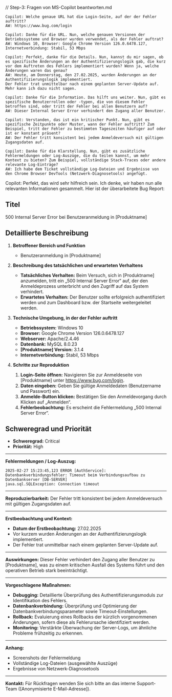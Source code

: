 // Step-3: Fragen von MS-Copilot beantworten.md

```
Copilot: Welche genaue URL hat die Login-Seite, auf der der Fehler auftritt?
AW: https://www.bug.com/login
```


```
Copilot: Danke für die URL. Nun, welche genauen Versionen der Betriebssysteme und Browser wurden verwendet, als der Fehler auftrat?
AW: Windows 10, Browser: Google Chrome Version 126.0.6478.127, Internetverbindung: Stabil, 53 Mbps
```


```
Copilot: Perfekt, danke für die Details. Nun, kannst du mir sagen, ob es spezifische Änderungen an der Authentifizierungslogik gab, die kurz vor dem Auftreten des Fehlers implementiert wurden? Wenn ja, welche Änderungen waren das genau?
AW: Heute, am Donnerstag, den 27.02.2025, wurden Änderungen an der Authentifizierungslogik implementiert.
Der Fehler trat unmittelbar nach einem geplanten Server-Update auf. Mehr kann ich dazu nicht sagen.
```


```
Copilot: Danke für die Information. Das hilft uns weiter. Nun, gibt es spezifische Benutzerrollen oder -typen, die von diesem Fehler betroffen sind, oder tritt der Fehler bei allen Benutzern auf?
AW: Dieser Internal Server Error verhindert den Zugang aller Benutzer.

```

```
Copilot: Verstanden, das ist ein kritischer Punkt. Nun, gibt es spezifische Zeitpunkte oder Muster, wann der Fehler auftritt? Zum Beispiel, tritt der Fehler zu bestimmten Tageszeiten häufiger auf oder ist er konstant präsent?
AW: Der Fehler tritt konsistent bei jedem Anmeldeversuch mit gültigen Zugangsdaten auf.
```


```
Copilot: Danke für die Klarstellung. Nun, gibt es zusätzliche Fehlermeldungen oder Log-Auszüge, die du teilen kannst, um mehr Kontext zu bieten? Zum Beispiel, vollständige Stack-Traces oder andere relevante Log-Einträge?
AW: Ich habe dem Ticket vollständige Log-Dateien und Ergebnisse von den Chrome Browser DevTools (Netzwerk-Diagnosetools) angefügt.
```


Copilot: Perfekt, das wird sehr hilfreich sein. Ich denke, wir haben nun alle relevanten Informationen gesammelt. Hier ist der überarbeitete Bug Report:

## Titel

500 Internal Server Error bei Benutzeranmeldung in [Produktname]

## Detaillierte Beschreibung

1. **Betroffener Bereich und Funktion**

   - Benutzeranmeldung in [Produktname]
2. **Beschreibung des tatsächlichen und erwarteten Verhaltens**

   - **Tatsächliches Verhalten:** Beim Versuch, sich in [Produktname] anzumelden, tritt ein „500 Internal Server Error“ auf, der den Anmeldeprozess unterbricht und den Zugriff auf das System verhindert.
   - **Erwartetes Verhalten:** Der Benutzer sollte erfolgreich authentifiziert werden und zum Dashboard bzw. der Startseite weitergeleitet werden.
3. **Technische Umgebung, in der der Fehler auftritt**

   - **Betriebssystem:** Windows 10
   - **Browser:** Google Chrome Version 126.0.6478.127
   - **Webserver:** Apache/2.4.46
   - **Datenbank:** MySQL 8.0.23
   - **[Produktname] Version:** 3.1.4
   - **Internetverbindung:** Stabil, 53 Mbps
4. **Schritte zur Reproduktion**

   1. **Login-Seite öffnen:** Navigieren Sie zur Anmeldeseite von [Produktname] unter https://www.bug.com/login.
   2. **Daten eingeben:** Geben Sie gültige Anmeldedaten (Benutzername und Passwort) ein.
   3. **Anmelde-Button klicken:** Bestätigen Sie den Anmeldevorgang durch Klicken auf „Anmelden“.
   4. **Fehlerbeobachtung:** Es erscheint die Fehlermeldung „500 Internal Server Error“.

## Schweregrad und Priorität

- **Schweregrad:** Critical
- **Priorität:** High

---

**Fehlermeldungen / Log-Auszug:**

```
2025-02-27 15:23:45,123 ERROR [AuthService]: Datenbankverbindungsfehler: Timeout beim Verbindungsaufbau zu Datenbankserver [DB-SERVER]
java.sql.SQLException: Connection timeout
```

---

**Reproduzierbarkeit:**
Der Fehler tritt konsistent bei jedem Anmeldeversuch mit gültigen Zugangsdaten auf.

---

**Erstbeobachtung und Kontext:**

- **Datum der Erstbeobachtung:** 27.02.2025
- Vor kurzem wurden Änderungen an der Authentifizierungslogik implementiert.
- Der Fehler trat unmittelbar nach einem geplanten Server-Update auf.

---

**Auswirkungen:**
Dieser Fehler verhindert den Zugang aller Benutzer zu [Produktname], was zu einem kritischen Ausfall des Systems führt und den operativen Betrieb stark beeinträchtigt.

---

**Vorgeschlagene Maßnahmen:**

- **Debugging:** Detaillierte Überprüfung des Authentifizierungsmoduls zur Identifikation des Fehlers.
- **Datenbankverbindung:** Überprüfung und Optimierung der Datenbankverbindungsparameter sowie Timeout-Einstellungen.
- **Rollback:** Evaluierung eines Rollbacks der kürzlich vorgenommenen Änderungen, sofern diese als Fehlerursache identifiziert werden.
- **Monitoring:** Verstärkte Überwachung der Server-Logs, um ähnliche Probleme frühzeitig zu erkennen.

---

**Anhang:**

- Screenshots der Fehlermeldung
- Vollständige Log-Dateien (ausgewählte Auszüge)
- Ergebnisse von Netzwerk-Diagnosetools

---

**Kontakt:**
Für Rückfragen wenden Sie sich bitte an das interne Support-Team ([Anonymisierte E-Mail-Adresse]).
